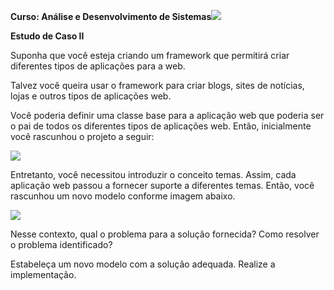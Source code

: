 **Curso: Análise e Desenvolvimento de Sistemas![](Aspose.Words.3eaaf9f1-0329-472c-bf4b-b70d153399d7.002.png)**

**Estudo de Caso II**

Suponha que você esteja criando um framework que permitirá criar diferentes tipos de aplicações para a web.

Talvez você queira usar o framework para criar blogs, sites de notícias, lojas e outros tipos de aplicações web.

Você poderia definir uma classe base para a aplicação web que poderia ser o pai de todos os diferentes tipos de aplicações web. Então, inicialmente você rascunhou o projeto a seguir:

![](Aspose.Words.3eaaf9f1-0329-472c-bf4b-b70d153399d7.003.png)

Entretanto, você necessitou introduzir o conceito temas. Assim, cada aplicação web passou a fornecer suporte a diferentes temas. Então, você rascunhou um novo modelo conforme imagem abaixo.

![](Aspose.Words.3eaaf9f1-0329-472c-bf4b-b70d153399d7.004.png)

Nesse contexto, qual o problema para a solução fornecida? Como resolver o problema identificado?

Estabeleça um novo modelo com a solução adequada. Realize a implementação.
